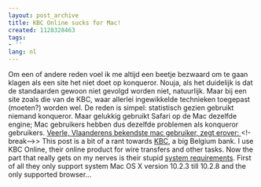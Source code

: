 ```yaml
---
layout: post_archive
title: KBC Online sucks for Mac!
created: 1128328463
tags:
- ''
lang: nl
---
```

Om een of andere reden voel ik me altijd een beetje bezwaard om te gaan klagen als een site het niet doet op konqueror. Nouja, als het duidelijk is dat de standaarden gewoon niet gevolgd worden niet, natuurlijk. Maar bij een site zoals die van de KBC, waar allerlei ingewikkelde technieken toegepast (moeten?) worden wel. De reden is simpel: statistisch gezien gebruikt niemand konqueror. Maar gelukkig gebruikt Safari op de Mac dezelfde engine; Mac gebruikers hebben dus dezelfde problemen als konqueror gebruikers. [Veerle, Vlaanderens bekendste mac gebruiker, zegt erover: ](http://veerle.duoh.com/comments.php?id=388_0_2_0_C)<!-break-->> This post is a bit of a rant towards [KBC](http://www.kbc.be), a big Belgium bank. I use KBC Online, their online product for wire transfers and other tasks. Now the part that really gets on my nerves is their stupid [system requirements](https://www.kbc.be/IPA/D9e01/~N/~KBC/-BZIQJDK/BZISDZF/BZJ6N7G/BZJ6J7Z/BZJ6IOJ). First of all they only support system Mac OS X version 10.2.3 till 10.2.8 and the only supported browser...
